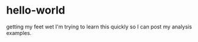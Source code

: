 # hello-world
getting my feet wet
I'm trying to learn this quickly so I can post my analysis examples.
